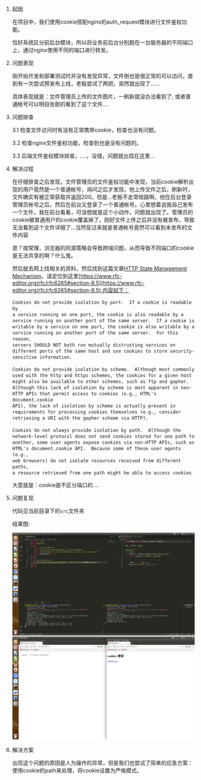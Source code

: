 1. 起因

   在项目中，我们使用cookie搭配nginx的auth_request模块进行文件鉴权功能。

   恰好系统区分前后台模块，所以将业务前后台分别跑在一台服务器的不同端口上，通过nginx使用不同的端口进行转发。

2. 问题表现

    刚开始开发和部署测试时并没有发现异常，文件倒也是很正常的可以访问，直到有一次尝试预发布上线，老板尝试了两把，突然就出现了......

    具体表现就是：文件管理员上传的文件图片，一刷新就没办法看到了; 或者普通帐号可以明目张胆的看到了这个文件....


3. 问题排查

    3.1 检查文件访问时有没有正常携带cookie，检查也没有问题。

    3.2 检查nginx文件鉴权功能，检查到也是没有问题的。

    3.3 后端文件鉴权模块排查，....，没错，问题就出现在这里...

4. 解决过程

    在仔细排查之后发现，文件管理员的文件鉴权功能中发现，当前cookie解析出现的用户竟然是一个普通帐号，询问之后才发现，他上传文件之后，刷新时，文件确实有被正常获取并返回200。但是...老板不走常规路啊，他在后台登录管理员帐号之后，然后在前台又登录了一个普通帐号。心里想着说我自己发布一个文件，我在前台看看，可没想就是这个小动作，问题就出现了。管理员的cookie被普通用户的cookie覆盖掉了，刚好文件上传之后并没有被发布，导致无法看到这个文件详细了...当然反过来就是普通帐号竟然可以看到未发布的文件内容

    恩？按常理，浏览器的同源策略会导致跨域问题，从而导致不同端口的cookie是无法共享的啊？什么鬼。

    然后就去网上找相关的资料，然后找到这篇文章[HTTP State Management Mechanism](https://www.rfc-editor.org/rfc/rfc6265)，请定位到这里[https://www.rfc-editor.org/rfc/rfc6265#section-8.5](https://www.rfc-editor.org/rfc/rfc6265#section-8.5),内容如下：

    ```shell
    Cookies do not provide isolation by port.  If a cookie is readable by
    a service running on one port, the cookie is also readable by a
    service running on another port of the same server.  If a cookie is
    writable by a service on one port, the cookie is also writable by a
    service running on another port of the same server.  For this reason,
    servers SHOULD NOT both run mutually distrusting services on
    different ports of the same host and use cookies to store security-
    sensitive information.

    Cookies do not provide isolation by scheme.  Although most commonly
    used with the http and https schemes, the cookies for a given host
    might also be available to other schemes, such as ftp and gopher.
    Although this lack of isolation by scheme is most apparent in non-
    HTTP APIs that permit access to cookies (e.g., HTML's document.cookie
    API), the lack of isolation by scheme is actually present in
    requirements for processing cookies themselves (e.g., consider
    retrieving a URI with the gopher scheme via HTTP).

    Cookies do not always provide isolation by path.  Although the
    network-level protocol does not send cookies stored for one path to
    another, some user agents expose cookies via non-HTTP APIs, such as
    HTML's document.cookie API.  Because some of these user agents (e.g.,
    web browsers) do not isolate resources received from different paths,
    a resource retrieved from one path might be able to access cookies
    ```

    大意就是：cookie是不区分端口的....

5. 问题复现

    代码见当前目录下的`src`文件夹

    结果图:

    ![img](image/2022-09-19_21-51-14屏幕截图.png)
    ![img](image/2022-09-19_21-50-59屏幕截图.png)

6. 解决方案

    出现这个问题的原因是人为操作的异常，但是我们也尝试了简单的应急方案：使用cookie的path来处理，将cookie设置为严格模式。